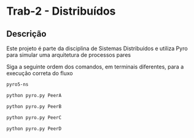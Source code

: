 # Trab-2 - Distribuídos

## Descrição
Este projeto é parte da disciplina de Sistemas Distribuídos e utiliza Pyro para simular uma arquitetura de processos pares 

Siga a seguinte ordem dos comandos, em terminais diferentes, para a execução correta do fluxo

```bash
pyro5-ns
```

```bash
python pyro.py PeerA
```

```bash
python pyro.py PeerB
```

```bash
python pyro.py PeerC
```

```bash
python pyro.py PeerD
```

